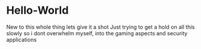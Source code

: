 # Hello-World
New to this whole thing lets give it a shot
Just trying to get a hold on all this slowly so i dont overwhelm myself, into the gaming aspects and security applications 
